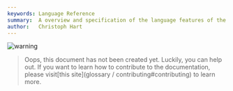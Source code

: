 ```yaml
---
keywords: Language Reference
summary:  A overview and specification of the language features of the scripting engine.
author:   Christoph Hart
---
```


![warning](/images/icon_warning:64px)  
> Oops, this document has not been created yet. Luckily, you can help out. If you want to learn how to contribute to the documentation, please visit[this site](glossary / contributing#contributing) to learn more.  
